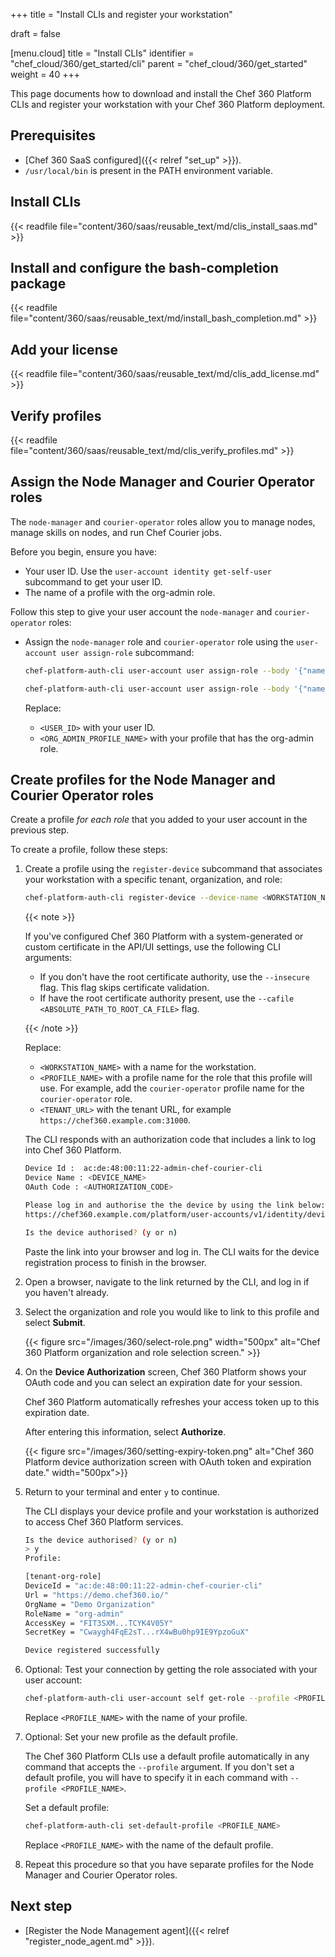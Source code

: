 +++
title = "Install CLIs and register your workstation"

draft = false

[menu.cloud]
title = "Install CLIs"
identifier = "chef_cloud/360/get_started/cli"
parent = "chef_cloud/360/get_started"
weight = 40
+++

This page documents how to download and install the Chef 360 Platform CLIs and register your workstation with your Chef 360 Platform deployment.

## Prerequisites

- [Chef 360 SaaS configured]({{< relref "set_up" >}}).
- `/usr/local/bin` is present in the PATH environment variable.

## Install CLIs

{{< readfile file="content/360/saas/reusable_text/md/clis_install_saas.md" >}}

## Install and configure the bash-completion package

{{< readfile file="content/360/saas/reusable_text/md/install_bash_completion.md" >}}

## Add your license

{{< readfile file="content/360/saas/reusable_text/md/clis_add_license.md" >}}

## Verify profiles

{{< readfile file="content/360/saas/reusable_text/md/clis_verify_profiles.md" >}}

## Assign the Node Manager and Courier Operator roles

The `node-manager` and `courier-operator` roles allow you to manage nodes, manage skills on nodes, and run Chef Courier jobs.

Before you begin, ensure you have:

- Your user ID. Use the `user-account identity get-self-user` subcommand to get your user ID.
- The name of a profile with the org-admin role.

Follow this step to give your user account the `node-manager` and `courier-operator` roles:

- Assign the `node-manager` role and `courier-operator` role using the `user-account user assign-role` subcommand:

  ```sh
  chef-platform-auth-cli user-account user assign-role --body '{"name": "node-manager", "roleId": "6e7df273-928b-41ec-b6f6-e3f5138a6f9e"}' --userId <USER_ID> --profile <ORG_ADMIN_PROFILE_NAME>
  ```

  ```sh
  chef-platform-auth-cli user-account user assign-role --body '{"name": "courier-operator", "roleId": "ac12c3a6-95f7-429d-b3fc-584ce1cf74de"}' --userId <USER_ID> --profile <ORG_ADMIN_PROFILE_NAME>
  ```

  Replace:

  - `<USER_ID>` with your user ID.
  - `<ORG_ADMIN_PROFILE_NAME>` with your profile that has the org-admin role.

## Create profiles for the Node Manager and Courier Operator roles

Create a profile _for each role_ that you added to your user account in the previous step.

To create a profile, follow these steps:

1. Create a profile using the `register-device` subcommand that associates your workstation with a specific tenant, organization, and role:

    ```sh
    chef-platform-auth-cli register-device --device-name <WORKSTATION_NAME> --profile-name <PROFILE_NAME> --url <TENANT_URL>
    ```

    {{< note >}}

    If you've configured Chef 360 Platform with a system-generated or custom certificate in the API/UI settings, use the following CLI arguments:

    - If you don't have the root certificate authority, use the `--insecure` flag. This flag skips certificate validation.
    - If have the root certificate authority present, use the `--cafile <ABSOLUTE_PATH_TO_ROOT_CA_FILE>` flag.

    {{< /note >}}

    Replace:

    - `<WORKSTATION_NAME>` with a name for the workstation.
    - `<PROFILE_NAME>` with a profile name for the role that this profile will use. For example, add the `courier-operator` profile name for the `courier-operator` role.
    - `<TENANT_URL>` with the tenant URL, for example `https://chef360.example.com:31000`.

    The CLI responds with an authorization code that includes a link to log into Chef 360 Platform.

    ```sh
    Device Id :  ac:de:48:00:11:22-admin-chef-courier-cli
    Device Name : <DEVICE_NAME>
    OAuth Code : <AUTHORIZATION_CODE>

    Please log in and authorise the the device by using the link below:
    https://chef360.example.com/platform/user-accounts/v1/identity/device/ac:de:48:00:11:22-admin-chef-courier-cli/authorise?oauthCode=<AUTHORIZATION_CODE>&appType=chef-courier-cli&deviceName=<WORKSTATION>

    Is the device authorised? (y or n)
    ```

    Paste the link into your browser and log in.
    The CLI waits for the device registration process to finish in the browser.

1. Open a browser, navigate to the link returned by the CLI, and log in if you haven't already.

1. Select the organization and role you would like to link to this profile and select **Submit**.

    {{< figure src="/images/360/select-role.png" width="500px" alt="Chef 360 Platform organization and role selection screen." >}}

1. On the **Device Authorization** screen, Chef 360 Platform shows your OAuth code and you can select an expiration date for your session.

   Chef 360 Platform automatically refreshes your access token up to this expiration date.

   After entering this information, select **Authorize**.

    {{< figure src="/images/360/setting-expiry-token.png" alt="Chef 360 Platform device authorization screen with OAuth token and expiration date." width="500px">}}

1. Return to your terminal and enter `y` to continue.

    The CLI displays your device profile and your workstation is authorized to access Chef 360 Platform services.

    ```sh
    Is the device authorised? (y or n)
    > y
    Profile:

    [tenant-org-role]
    DeviceId = "ac:de:48:00:11:22-admin-chef-courier-cli"
    Url = "https://demo.chef360.io/"
    OrgName = "Demo Organization"
    RoleName = "org-admin"
    AccessKey = "FIT3SXM...TCYK4V05Y"
    SecretKey = "Cwaygh4FqE2sT...rX4wBu0hp9IE9YpzoGuX"

    Device registered successfully
    ```

1. Optional: Test your connection by getting the role associated with your user account:

    ```sh
    chef-platform-auth-cli user-account self get-role --profile <PROFILE_NAME>
    ```

    Replace `<PROFILE_NAME>` with the name of your profile.

1. Optional: Set your new profile as the default profile.

    The Chef 360 Platform CLIs use a default profile automatically in any command that accepts the `--profile` argument.
    If you don't set a default profile, you will have to specify it in each command with `--profile <PROFILE_NAME>`.

    Set a default profile:

    ```sh
    chef-platform-auth-cli set-default-profile <PROFILE_NAME>
    ```

    Replace `<PROFILE_NAME>` with the name of the default profile.

1. Repeat this procedure so that you have separate profiles for the Node Manager and Courier Operator roles.

## Next step

- [Register the Node Management agent]({{< relref "register_node_agent.md" >}}).
